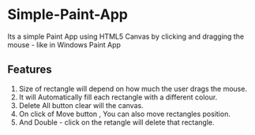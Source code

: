 # Simple-Paint-App

Its a simple Paint App using HTML5 Canvas by clicking and dragging the mouse - like in Windows Paint App

## Features 

1. Size of rectangle will depend on how much the user drags the mouse.
2. It will Automatically fill each rectangle with a different colour.
3. Delete All button clear will the canvas.
4. On click of Move button , You can also move rectangles position.
5. And Double - click on the retangle will delete that rectangle.
